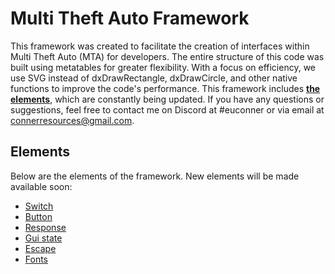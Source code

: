 # Multi Theft Auto Framework
This framework was created to facilitate the creation of interfaces within Multi Theft Auto (MTA) for developers. The entire structure of this code was built using metatables for greater flexibility. With a focus on efficiency, we use SVG instead of dxDrawRectangle, dxDrawCircle, and other native functions to improve the code's performance. This framework includes **[the elements](elements)**, which are constantly being updated. If you have any questions or suggestions, feel free to contact me on Discord at #euconner or via email at connerresources@gmail.com.

## Elements
Below are the elements of the framework. New elements will be made available soon:
- [Switch](elements/readme.md#switch)
- [Button](elements/readme.md#button)
- [Response](elements/readme.md#response)
- [Gui state](elements/readme.md#gui)
- [Escape](elements/readme.md#escape)
- [Fonts](elements/readme.md#fonts)
